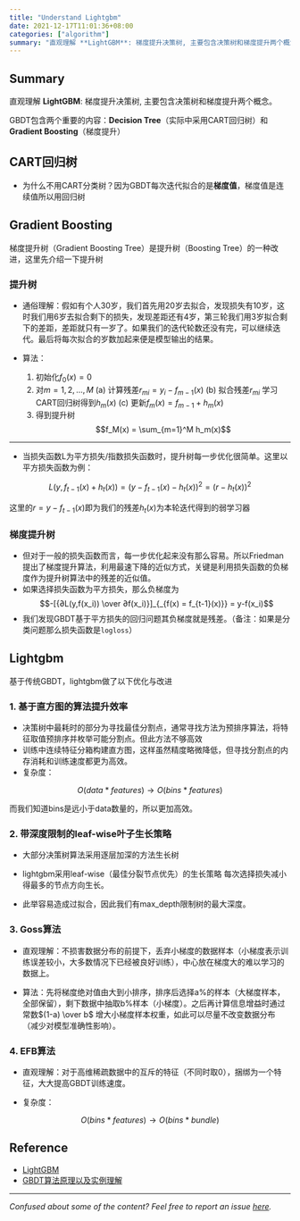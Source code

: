 ```yaml
---
title: "Understand Lightgbm"
date: 2021-12-17T11:01:36+08:00
categories: ["algorithm"]
summary: "直观理解 **LightGBM**: 梯度提升决策树, 主要包含决策树和梯度提升两个概念。"
---
```


## Summary

直观理解 **LightGBM**: 梯度提升决策树, 主要包含决策树和梯度提升两个概念。

GBDT包含两个重要的内容：**Decision Tree**（实际中采用CART回归树）和**Gradient Boosting**（梯度提升）

## CART回归树

- 为什么不用CART分类树？因为GBDT每次迭代拟合的是**梯度值**，梯度值是连续值所以用回归树

## Gradient Boosting

梯度提升树（Gradient Boosting Tree）是提升树（Boosting Tree）的一种改进，这里先介绍一下提升树

### 提升树

- 通俗理解：假如有个人30岁，我们首先用20岁去拟合，发现损失有10岁，这时我们用6岁去拟合剩下的损失，发现差距还有4岁，第三轮我们用3岁拟合剩下的差距，差距就只有一岁了。如果我们的迭代轮数还没有完，可以继续迭代。最后将每次拟合的岁数加起来便是模型输出的结果。

- 算法：
    1. 初始化$f_0(x) = 0$
    2. 对$m = 1,2,...,M$
        (a) 计算残差$r_{mi} = y_i - f_{m-1}(x)$
        (b) 拟合残差$r_{mi}$ 学习CART回归树得到$h_m(x)$
        (c) 更新$f_m(x) = f_{m-1} + h_m(x)$
    3. 得到提升树$$f_M(x) = \sum_{m=1}^M h_m(x)$$

---

- 当损失函数L为平方损失/指数损失函数时，提升树每一步优化很简单。这里以平方损失函数为例：

$$L(y, f_{t-1}(x)+h_t(x)) = (y-f_{t-1}(x)-h_t(x))^2 = (r-h_t(x))^2$$

这里的$r = y - f_{t-1}(x)$即为我们的残差$h_t(x)$为本轮迭代得到的弱学习器

### 梯度提升树

- 但对于一般的损失函数而言，每一步优化起来没有那么容易。所以Friedman提出了梯度提升算法，利用最速下降的近似方式，关键是利用损失函数的负梯度作为提升树算法中的残差的近似值。
- 如果选择损失函数为平方损失，那么负梯度为
$$-[{∂L(y,f(x_i)) \over ∂f(x_i)}]_{_{f(x) = f_{t-1}(x)}} = y-f(x_i)$$
- 我们发现GBDT基于平方损失的回归问题其负梯度就是残差。（备注：如果是分类问题那么损失函数是`logloss`）

## Lightgbm

基于传统GBDT，lightgbm做了以下优化与改进

### 1. 基于直方图的算法提升效率

- 决策树中最耗时的部分为寻找最佳分割点，通常寻找方法为预排序算法，将特征取值预排序并枚举可能分割点。但此方法不够高效
- 训练中连续特征分箱构建直方图，这样虽然精度略微降低，但寻找分割点的内存消耗和训练速度都更为高效。
- 复杂度：

$$O(data * features) → O(bins * features)$$

而我们知道bins是远小于data数量的，所以更加高效。

### 2. 带深度限制的leaf-wise叶子生长策略

- 大部分决策树算法采用逐层加深的方法生长树

- lightgbm采用leaf-wise（最佳分裂节点优先）的生长策略
每次选择损失减小得最多的节点方向生长。

- 此举容易造成过拟合，因此我们有max_depth限制树的最大深度。

### 3. Goss算法

- 直观理解：不损害数据分布的前提下，丢弃小梯度的数据样本（小梯度表示训练误差较小，大多数情况下已经被良好训练），中心放在梯度大的难以学习的数据上。

- 算法：先将梯度绝对值由大到小排序，排序后选择a%的样本（大梯度样本，全部保留），剩下数据中抽取b%样本（小梯度）。之后再计算信息增益时通过常数$(1-a) \over b$ 增大小梯度样本权重，如此可以尽量不改变数据分布（减少对模型准确性影响）。

### 4. EFB算法

- 直观理解：对于高维稀疏数据中的互斥的特征（不同时取0），捆绑为一个特征，大大提高GBDT训练速度。

- 复杂度：

$$O(bins * features) → O(bins * bundle)$$

## Reference

- [LightGBM](https://github.com/microsoft/LightGBM)
- [GBDT算法原理以及实例理解](https://blog.csdn.net/zpalyq110/article/details/79527653)

---
*Confused about some of the content? Feel free to report an issue [here](https://github.com/yewentao256/yewentao256.github.io/issues/new).*
